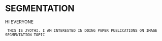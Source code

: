 # SEGMENTATION


HI EVERYONE 

     THIS IS JYOTHI. I AM INTERESTED IN DOING PAPER PUBLICATIONS ON IMAGE SEGMENTATION TOPIC
     
